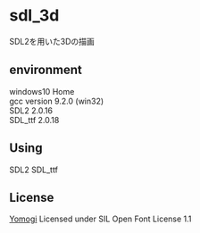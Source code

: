 # sdl_3d

SDL2を用いた3Dの描画

## environment

windows10 Home  
gcc version 9.2.0 (win32)  
SDL2 2.0.16  
SDL_ttf  2.0.18  

## Using

SDL2
SDL_ttf

## License

[Yomogi](https://fonts.google.com/specimen/Yomogi) Licensed under SIL Open Font License 1.1
